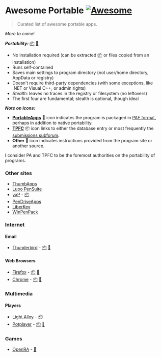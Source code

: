 
# Awesome Portable [![Awesome](https://cdn.rawgit.com/sindresorhus/awesome/d7305f38d29fed78fa85652e3a63e154dd8e8829/media/badge.svg)](https://github.com/sindresorhus/awesome)

> Curated list of awesome portable apps.

*More to come!*

**_Portability:_** [:package:](https://www.portablefreeware.com/about.php) [:handbag:](http://portableapps.com/about/what_is_a_portable_app) 
* No installation required (can be extracted [:package:](https://www.portablefreeware.com/index.php?id=2764) or files copied from an installation)
* Runs self-contained
* Saves main settings to program directory (not user/home directory, AppData or registry)
* Doesn't require third-party dependencies (with some exceptions, like .NET or Visual C++, or admin rights)
* *Stealth:* leaves no traces in the registry or filesystem (no leftovers)
* The first four are fundamental; stealth is optional, though ideal

**_Note on icons:_**
* **[PortableApps](http://portableapps.com/)** :handbag: icon indicates the program is packaged in [PAF format](http://portableapps.com/development/portableapps.com_format), perhaps in addition to native portability.
* **[TPFC](http://www.portablefreeware.com/)** :package: icon links to either the database entry or most frequently the [submissions subforum](https://www.portablefreeware.com/forums/viewforum.php?f=4).
* **Other** :purse: icon indicates instructions provided from the program site or another source.

I consider PA and TPFC to be the foremost authorities on the portability of programs. 

### Other sites
* [ThumbApps](http://www.thumbapps.org/)
* [Lupo PenSuite](http://www.lupopensuite.com/)
* [yaP](http://rolandtoth.hu/yaP/) - [:package:](http://www.portablefreeware.com/forums/viewtopic.php?f=6&t=22138)
* [PenDriveApps](http://www.pendriveapps.com/)
* [LiberKey](http://www.liberkey.com/en.html)
* [WinPenPack](http://www.winpenpack.com/en/index.php)
  
### Internet

#### Email
* [Thunderbird](https://www.mozilla.org/en-US/thunderbird/) - [:package:](https://www.portablefreeware.com/?id=133) [:handbag:](http://portableapps.com/apps/internet/thunderbird_portable)

#### Web Browsers
* [Firefox](https://www.mozilla.org/en-US/firefox/new/) - [:package:](https://www.portablefreeware.com/?id=132) [:handbag:](http://portableapps.com/apps/internet/firefox_portable)
* [Chrome](https://www.google.com/chrome/browser/desktop/index.html) - [:package:](https://www.portablefreeware.com/index.php?id=2074) [:handbag:](http://portableapps.com/apps/internet/google_chrome_portable)

### Multimedia

#### Players
* [Light Alloy](http://www.light-alloy.ru/) - [:package:](https://www.portablefreeware.com/forums/viewtopic.php?p=46371  )
* [Potplayer](http://potplayer.daum.net/) - 	[:package:](https://www.portablefreeware.com/?id=2483) [:handbag:](http://portableapps.com/node/41287)

### Games
* [OpenRA](http://www.openra.net/) - [:purse:](https://github.com/OpenRA/OpenRA/wiki/Installation)

